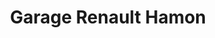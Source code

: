 ---
title: "Garage Renault Hamon"
url: /chartres-de-bretagne/garage-renault-hamon/
shop: réparation de voitures
---